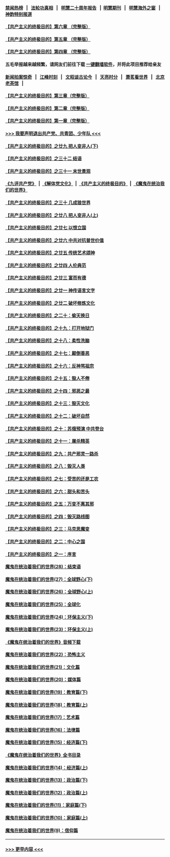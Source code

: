 #### [禁闻热榜](热点新闻.md?=0)  &nbsp;&nbsp;|&nbsp;&nbsp; [法轮功真相](https://github.com/gfw-breaker/truth/blob/master/README.md?=0) &nbsp;&nbsp;|&nbsp;&nbsp; [明慧二十周年报告](https://github.com/gfw-breaker/mh-reports/blob/master/README.md?=0) &nbsp;&nbsp;|&nbsp;&nbsp;[明慧期刊](https://github.com/gfw-breaker/mh-qikan) &nbsp;&nbsp;|&nbsp;&nbsp; [明慧海外之窗](https://github.com/gfw-breaker/mh-news/blob/master/README.md?=0) &nbsp;&nbsp;|&nbsp;&nbsp; [神韵特别报道](https://github.com/gfw-breaker/mh-news/blob/master/shenyun.md?=0)
#### [【共产主义的终极目的】第六章 （完整版）](../pages/nsc422/n11428913.md?t=03152131) 
#### [【共产主义的终极目的】第五章 （完整版）](../pages/nsc422/n11428912.md?t=03152131) 
#### [【共产主义的终极目的】第四章 （完整版）](../pages/nsc422/n11428907.md?t=03152131) 
#### 五毛举报越来越频繁，请网友们前往下载 [一键翻墙软件](https://github.com/gfw-breaker/ssr-accounts)，并将此项目推荐给亲友
#### [新闻拍案惊奇](https://github.com/gfw-breaker/banned-news/blob/master/pages/link4.md) &nbsp;&nbsp;|&nbsp;&nbsp; [江峰时刻](https://github.com/gfw-breaker/banned-news/blob/master/pages/link4.md) &nbsp;&nbsp;|&nbsp;&nbsp; [文昭谈古论今](https://github.com/gfw-breaker/banned-news/blob/master/pages/link4.md) &nbsp;&nbsp;|&nbsp;&nbsp; [天亮时分](https://github.com/gfw-breaker/banned-news/blob/master/pages/link4.md) &nbsp;&nbsp;|&nbsp;&nbsp; [萧茗看世界](https://github.com/gfw-breaker/banned-news/blob/master/pages/link4.md) &nbsp;&nbsp;|&nbsp;&nbsp; [北京老茶馆](https://github.com/gfw-breaker/banned-news/blob/master/pages/link4.md) &nbsp;&nbsp;|&nbsp;&nbsp; 
#### [【共产主义的终极目的】第三章（完整版）](../pages/nsc422/n11428848.md?t=03152131) 
#### [【共产主义的终极目的】第二章（完整版）](../pages/nsc422/n11428831.md?t=03152131) 
#### [【共产主义的终极目的】第一章（完整版）](../pages/nsc422/n11417651.md?t=03152131) 
#### [>>> 我要声明退出共产党、共青团、少年队 <<<](https://github.com/begood0513/goodnews/blob/master/quit/letter.md) 
#### [【共产主义的终极目的】之廿九 把人变非人(下)](../pages/nsc422/n11344140.md?t=03152131) 
#### [【共产主义的终极目的】之三十二 结语](../pages/nsc422/n11360535.md?t=03152131) 
#### [【共产主义的终极目的】之三十一 末世景观](../pages/nsc422/n11351129.md?t=03152131) 
#### [《九评共产党》](https://github.com/begood0513/9ping.md/blob/master/README.md) &nbsp;|&nbsp; [《解体党文化》](../../../../jtdwh.md/blob/master/README.md)  &nbsp;|&nbsp; [《共产主义的终极目的》](../../../../gczydzjmd.md/blob/master/README.md) &nbsp;|&nbsp; [《魔鬼在统治我们的世界》](../../../../mgztzwmdsj.md/blob/master/README.md) 
#### [【共产主义的终极目的】之三十 几成狼世界](../pages/nsc422/n11348280.md?t=03152131) 
#### [【共产主义的终极目的】之廿八 把人变非人(上)](../pages/nsc422/n11340492.md?t=03152131) 
#### [【共产主义的终极目的】之廿七 以恨立国](../pages/nsc422/n11336944.md?t=03152131) 
#### [【共产主义的终极目的】之廿六 中共对抗普世价值](../pages/nsc422/n11324785.md?t=03152131) 
#### [【共产主义的终极目的】之廿五 传统艺术颂神](../pages/nsc422/n11296396.md?t=03152131) 
#### [【共产主义的终极目的】之廿四 人伦典范](../pages/nsc422/n11296397.md?t=03152131) 
#### [【共产主义的终极目的】之廿三 富而有德](../pages/nsc422/n11283598.md?t=03152131) 
#### [【共产主义的终极目的】之廿一 神传语言文字](../pages/nsc422/n11263265.md?t=03152131) 
#### [【共产主义的终极目的】之廿二 破坏修炼文化](../pages/nsc422/n11245728.md?t=03152131) 
#### [【共产主义的终极目的】之二十：偷天换日](../pages/nsc422/n11238846.md?t=03152131) 
#### [【共产主义的终极目的】之十九：打开地狱门](../pages/nsc422/n11206376.md?t=03152131) 
#### [【共产主义的终极目的】之十八：柔性洗脑](../pages/nsc422/n11199994.md?t=03152131) 
#### [【共产主义的终极目的】之十七：颠倒善恶](../pages/nsc422/n11179782.md?t=03152131) 
#### [【共产主义的终极目的】之十六：反神骂祖宗](../pages/nsc422/n11166798.md?t=03152131) 
#### [【共产主义的终极目的】之十五：毁人不倦](../pages/nsc422/n11166792.md?t=03152131) 
#### [【共产主义的终极目的】之十四：邪恶之最](../pages/nsc422/n11150249.md?t=03152131) 
#### [【共产主义的终极目的】之十三：毁灭文化](../pages/nsc422/n11135227.md?t=03152131) 
#### [【共产主义的终极目的】之十二：破坏自然](../pages/nsc422/n11135214.md?t=03152131) 
#### [【共产主义的终极目的】之十：苏俄预演 中共登台](../pages/nsc422/n11118424.md?t=03152131) 
#### [【共产主义的终极目的】之十一：屠杀精英](../pages/nsc422/n11118442.md?t=03152131) 
#### [【共产主义的终极目的】之九：共产邪灵一路杀](../pages/nsc422/n11114139.md?t=03152131) 
#### [【共产主义的终极目的】之八：毁灭人类](../pages/nsc422/n11108503.md?t=03152131) 
#### [【共产主义的终极目的】之七：受苦的还是工农](../pages/nsc422/n11101809.md?t=03152131) 
#### [【共产主义的终极目的】之六：甜头和苦头](../pages/nsc422/n11096971.md?t=03152131) 
#### [【共产主义的终极目的】之五：万变不离其邪](../pages/nsc422/n11091285.md?t=03152131) 
#### [【共产主义的终极目的】之四：毁灭路线图](../pages/nsc422/n11086284.md?t=03152131) 
#### [【共产主义的终极目的】之三：马克思魔变](../pages/nsc422/n11061941.md?t=03152131) 
#### [【共产主义的终极目的】之二：中心之国](../pages/nsc422/n11047728.md?t=03152131) 
#### [【共产主义的终极目的】之一：序言](../pages/nsc422/n11086077.md?t=03152131) 
#### [魔鬼在统治着我们的世界(28)：结束语](../pages/nsc422/n10936246.md?t=03152131) 
#### [魔鬼在统治着我们的世界(27)：全球野心(下)](../pages/nsc422/n10928319.md?t=03152131) 
#### [魔鬼在统治着我们的世界(26)：全球野心(上)](../pages/nsc422/n10900318.md?t=03152131) 
#### [魔鬼在统治着我们的世界(25)：全球化](../pages/nsc422/n10788205.md?t=03152131) 
#### [魔鬼在统治着我们的世界(24)：环保主义(下)](../pages/nsc422/n10695307.md?t=03152131) 
#### [魔鬼在统治着我们的世界(23)：环保主义(上)](../pages/nsc422/n10688613.md?t=03152131) 
#### [《魔鬼在统治着我们的世界》音频下载](../pages/nsc422/n10635553.md?t=03152131) 
#### [魔鬼在统治着我们的世界(22)：恐怖主义](../pages/nsc422/n10614727.md?t=03152131) 
#### [魔鬼在统治着我们的世界(21)：文化篇](../pages/nsc422/n10597706.md?t=03152131) 
#### [魔鬼在统治着我们的世界(20)：媒体篇](../pages/nsc422/n10586579.md?t=03152131) 
#### [魔鬼在统治着我们的世界(19)：教育篇(下)](../pages/nsc422/n10564808.md?t=03152131) 
#### [魔鬼在统治着我们的世界(18)：教育篇(上)](../pages/nsc422/n10526970.md?t=03152131) 
#### [魔鬼在统治着我们的世界(17)：艺术篇](../pages/nsc422/n10499093.md?t=03152131) 
#### [魔鬼在统治着我们的世界(16)：法律篇](../pages/nsc422/n10485969.md?t=03152131) 
#### [魔鬼在统治着我们的世界(15)：经济篇(下)](../pages/nsc422/n10469975.md?t=03152131) 
#### [《魔鬼在统治着我们的世界》全书目录](../pages/nsc422/n10464261.md?t=03152131) 
#### [魔鬼在统治着我们的世界(14)：经济篇(上)](../pages/nsc422/n10457370.md?t=03152131) 
#### [魔鬼在统治着我们的世界(13)：政治篇(下)](../pages/nsc422/n10448270.md?t=03152131) 
#### [魔鬼在统治着我们的世界(12)：政治篇(上)](../pages/nsc422/n10444576.md?t=03152131) 
#### [魔鬼在统治着我们的世界(11)：家庭篇(下)](../pages/nsc422/n10440961.md?t=03152131) 
#### [魔鬼在统治着我们的世界(10)：家庭篇(上)](../pages/nsc422/n10435448.md?t=03152131) 
#### [魔鬼在统治着我们的世界(9)：信仰篇](../pages/nsc422/n10432159.md?t=03152131) 

----
#### [ >>> 更早内容 <<< ](../indexes/nsc422-earlier.md)
